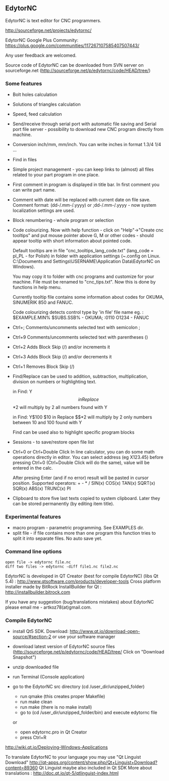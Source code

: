 ## EdytorNC

EdytorNC is text editor for CNC programmers.

http://sourceforge.net/projects/edytornc/

EdytorNC Google Plus Community: https://plus.google.com/communities/117267107585407507443/

Any user feedback are welcomed.

Source code of EdytorNC can be downloaded from SVN server on sourceforge.net (http://sourceforge.net/p/edytornc/code/HEAD/tree/)


### Some features

*   Bolt holes calculation
*   Solutions of triangles calculation
*   Speed, feed calculation
*   Send/receive through serial port with automatic file saving and Serial port file server - possibility to download new CNC program directly from machine.
*   Conversion inch/mm, mm/inch. You can write inches in format 1.3/4  1/4 ...
*   Find in files
*   Simple project management - you can keep links to (almost) all files related to your part program in one place.
*   First comment in program is displayed in title bar. In first comment you can write part name.
*   Comment with date will be replaced with current date on file save. Comment format: (dd-/.mm-/.yyyy) or ;dd-/.mm-/.yyyy - now system localization settings are used.
*   Block renumbering - whole program or selection
*   Code colourizing. Now with help function - click on "Help"->"Create cnc tooltips" and put mouse pointer above G, M or other codes - should appear tooltip with short information about pointed code.

    Default tooltips are in file "cnc_tooltips_lang_code.txt" (lang_code = pl_PL - for Polish) in folder with application settings (~.config on Linux. C:\Documents and Settings\USERNAME\Application Data\EdytorNC on Windows).

    You may copy it to folder with cnc programs and customize for your machine. File must be renamed to "cnc_tips.txt". Now this is done by functions in help menu.

    Currently tooltip file contains some information about codes for OKUMA, SINUMERIK 850 and FANUC.

	  Code colourizing detects control type by 'in file' file name eg. : $EXAMPLE.MIN%  $SUBS.SSB% - OKUMA; :0110 O1234 - FANUC
*   Ctrl+;  Comments/uncomments selected text with semicolon ;
*   Ctrl+9  Comments/uncomments selected text with parentheses ()
*   Ctrl+2  Adds Block Skip (/) and/or increments it
*   Ctrl+3  Adds Block Skip (/) and/or decrements it
*   Ctrl+1  Removes Block Skip (/)
*   Find/Replace can be used to addition, subtraction, multiplication, division on numbers or highlighting text.

    in Find: Y$$ in Replace $$*2 will multiply by 2 all numbers found with Y

    in Find: Y$100 $10 in Replace $$*2 will multiply by 2 only numbers between 10 and 100 found with Y

    Find can be used also to highlight specific program blocks
*   Sessions - to save/restore open file list
*	Ctrl+0 or Ctrl+Double Click 	In line calculator, you can do some math operations directly in editor. You can select address (eg X123.45) before pressing Ctrl+0 (Ctrl+Double Click will do the same), value will be entered in the calc.

    After presing Enter (and if no error) result will be pasted in cursor position. Supported operators: + - * / SIN(x) COS(x) TAN(x) SQRT(x) SQR(x) ABS(x) TRUNC(x) PI

* 	Clipboard to store five last texts copied to system clipboard. Later they can be stored permanently (by editing item title).


### Experimental features
*   macro program - parametric programming. See EXAMPLES dir.
*   split file - if file contains more than one program this function tries to split it into separate files. No auto save yet.


### Command line options

    open file -> edytornc file.nc
    diff two files -> edytornc -diff file1.nc file2.nc


EdytorNC is developed in QT Creator (best for compile EdytorNC) (libs Qt 5.4) : http://www.qtsoftware.com/products/developer-tools
Cross platform installer made by BitRock InstallBuilder for Qt : http://installbuilder.bitrock.com

If you have any suggestion (bug/translations mistakes) about EdytorNC please email me - artkoz78(at)gmail.com.


### Compile EdytorNC
- install Qt5 SDK. Download: http://www.qt.io/download-open-source/#section-2  or use your software manager
- download latest version of EdytorNC source files (http://sourceforge.net/p/edytornc/code/HEAD/tree/  Click on "Download Snapshot")
- unzip downloaded file
- run Terminal (Console application)
- go to the EdytorNC src directory (cd /user_dir/unzipped_folder)

  - run qmake (this creates proper Makefile)
  - run make clean
  - run make (there is no make install)
  - go to (cd /user_dir/unzipped_folder/bin) and execute edytornc file

   or

  - open edytornc.pro in Qt Creator
  - press Ctrl+R

http://wiki.qt.io/Deploying-Windows-Applications

To translate EdytorNC to your language you may use "Qt Linguist Download"
http://qt-apps.org/content/show.php/Qt+Linguist+Download?content=89360
Qt Linguist maybe also included in Qt SDK
More about translations : http://doc.qt.io/qt-5/qtlinguist-index.html




